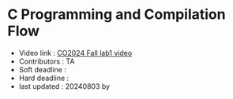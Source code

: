 # C Programming and Compilation Flow

- Video link : [CO2024 Fall lab1 video]()
- Contributors : TA  
- Soft deadline : 
- Hard deadline :
- last updated : 20240803 by 
